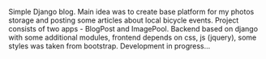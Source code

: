 Simple Django blog.
Main idea was to create base platform for my photos storage and posting some articles about local bicycle events.
Project consists of two apps - BlogPost and ImagePool. Backend based on django with some additional modules, frontend depends on css, js (jquery), some styles was taken from bootstrap.
Development in progress...

